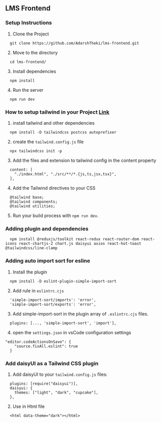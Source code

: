 ## LMS Frontend

### Setup Instructions

1. Clone the Project

```
  git clone https://github.com/AdarshTheki/lms-frontend.git
```

2. Move to the directory

```
  cd lms-frontend/
```

3. Install dependencies

```
  npm install
```

4. Run the server

```
  npm run dev
```

### How to setup tailwind in your Project [Link](https://tailwindcss.com/docs/guides/vite)

1. install tailwind and other dependencies

```
  npm install -D tailwindcss postcss autoprefixer
```

2. create the `tailwind.config.js` file

```
  npx tailwindcss init -p
```

3. Add the files and extension to tailwind config in the content property

```
  content: [
    "./index.html", "./src/**/*.{js,ts,jsx,tsx}",
  ],
```

4. Add the Tailwind directives to your CSS

```
  @tailwind base;
  @tailwind components;
  @tailwind utilities;
```

5. Run your build process with `npm run dev`.

### Adding plugin and dependencies

```
  npm install @reduxjs/toolkit react-redux react-router-dom react-icons react-chartjs-2 chart.js daisyui axios react-hot-toast @tailwindcss/line-clamp
```

### Adding auto import sort for esline

1. Install the plugin

```
  npm install -D eslint-plugin-simple-import-sort
```

2. Add rule in `eslintrc.cjs`

```
  'simple-import-sort/imports': 'error',
  'simple-import-sort/exports': 'error',
```

3. Add simple-import-sort in the plugin array of `.eslintrc.cjs` files.

```
  plugins: [..., 'simple-import-sort', 'import'],
```

4. open the `settings.json` in vsCode configuration settings

```
"editor.codeActionsOnSave": {
    "source.fixAll.eslint": true
  }
```
### Add daisyUI as a Tailwind CSS plugin

1. Add daisyUI to your `tailwind.config.js` files:
```
  plugins: [require("daisyui")],
  daisyui: {
    themes: ["light", "dark", "cupcake"],
  },
```
2. Use in Html file
```
  <html data-theme="dark"></html>
```